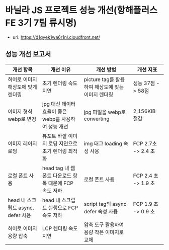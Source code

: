 # 바닐라 JS 프로젝트 성능 개선(항해플러스 FE 3기 7팀 류시명)

- url: https://d1qyek1wa6r1nl.cloudfront.net/

## 성능 개선 보고서

| 개선 항목          | 개선 이유             | 개선 방법          | 개선 지표     |
| ------------------ | --------------------- | ------------------ | ---------------- |
| 히어로 이미지 해상도에 맞게 렌더링 | 초기 렌더링 속도 지연 | picture tag를 활용하여 해상도에 맞는 이미지 렌더링 | 성능 37점 -> 58점 |
| 이미지 형식 webp로 변경 | jpg 대신 데이터 효율이 좋은 webp를 사용하여 성능 개선 | jpg 파일을 webp로 converting | 2,156KiB 절감 |
| 이미지 레이지로딩 | 뷰포트 바깥 이미지 로딩 지연으로 초기 렌더링 최적화 | img 태그 loading 속성 사용 | FCP 2.7초 -> 2.4 초 |
| 로컬 폰트 사용 | head tag 내 웹폰트 다운로드 항목 때문에 FCP 속도 저하 | 로컬 폰트 사용 | FCP 2.4 초 -> 1.9 초 |
| head 내 스크립트 async, defer 사용 | head 내 스크립트 실행으로 FCP 속도 저하 | script tag의 async defer 속성 사용 | FCP 1.9 초 -> 0.9 초 |
| 히어로 이미지 용량 압축 | LCP 렌더링 속도 지연 | 압축 도구 활용하여 용량 작은 이미지로 교체 |  |